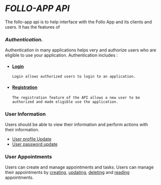 **_<h1>FOLLO-APP API</h1>_**

The follo-app api is to help interface with the Follo App and its clients and users.
It has the features of 

_<h3>Authentication.</h3>_
    Authentication in many applications helps very and authorize users who are eligible to use your application.
    Authentication includes :
    <ul>
        <li>
            <h4><a href="#">Login</a></h4>
            `Login allows authorized users to login to an application.`
        </li>
        <li>
            <h4><a href="#">Registration</a></h4>
            `The registration feature of the API allows a new user to be authorized and made eligible use the application.`
        </li>
    </ul>
<h3>User Information</h3> 
    Users should be able to view their information and perform actions with their information.
    <ul>
        <li><a href="#">User profile Update</a></li>
        <li><a href="#">User password update</a></li>
    </ul>    
    
<h3>User Appointments</h3>
    Users can create and manage appointments and tasks. Users can manage their appointments by <a href="#">creating</a>, <a href="#">updating</a>, <a href="#">deleting</a> and <a href="#">reading</a> appointments.

